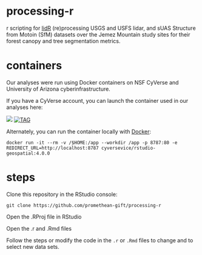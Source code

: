 # processing-r

r scripting for [lidR](https://github.com/Jean-Romain/lidR) (re)processing USGS and USFS lidar, and sUAS Structure from Motoin (SfM) datasets over the Jemez Mountain study sites for their forest canopy and tree segmentation metrics.

# containers

Our analyses were run using Docker containers on NSF CyVerse and University of Arizona cyberinfrastructure.

If you have a CyVerse account, you can launch the container used in our analyses here:

<a href="https://de.cyverse.org/de/?type=quick-launch&quick-launch-id=12f25023-b6b1-4f23-bbcc-49f0295da8c4&app-id=07e2b2e6-becd-11e9-b524-008cfa5ae621" target="_blank"><img src="https://de.cyverse.org/Powered-By-CyVerse-blue.svg"></a> </a>  [![TAG](https://img.shields.io/docker/v/cyversevice/rstudio-geospatial/4.0.0)](https://microbadger.com/images/cyversevice/rstudio-geospatial:4.0.0) 

Alternately, you can run the container locally with [Docker](https://docker.com):

```
docker run -it --rm -v /$HOME:/app --workdir /app -p 8787:80 -e REDIRECT_URL=http://localhost:8787 cyversevice/rstudio-geospatial:4.0.0
```

# steps

Clone this repository in the RStudio console:

```
git clone https://github.com/promethean-gift/processing-r
```

Open the .RProj file in RStudio

Open the .r and .Rmd files

Follow the steps or modify the code in the `.r` or `.Rmd` files to change and to select new data sets.
